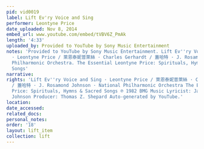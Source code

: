 ```yaml
---
pid: vid0019
label: Lift Ev'ry Voice and Sing
performer: Leontyne Price
date_uploaded: Nov 8, 2014
embed_url: www.youtube.com/embed/tVBV6Z_PmAk
length: '4:33'
uploaded_by: Provided to YouTube by Sony Music Entertainment
notes: 'Provided to YouTube by Sony Music Entertainment. Lift Ev''ry Voice and Sing
  · Leontyne Price / 萊恩泰妮普萊絲 · Charles Gerhardt / 蓋哈特 · J. Rosamond Johnson · National
  Philharmonic Orchestra. The Essential Leontyne Price: Spirituals, Hymns & Sacred
  Songs'
narrative: 
rights: 'Lift Ev''ry Voice and Sing · Leontyne Price / 萊恩泰妮普萊絲 · Charles Gerhardt
  / 蓋哈特 · J. Rosamond Johnson · National Philharmonic Orchestra The Essential Leontyne
  Price: Spirituals, Hymns & Sacred Songs ℗ 1982 BMG Music Lyricist: James Weldon
  Johnson Producer: Thomas Z. Shepard Auto-generated by YouTube.'
location: 
date_accessed: 
related_docs: 
personal_notes: 
order: '18'
layout: lift_item
collection: lift
---
```

